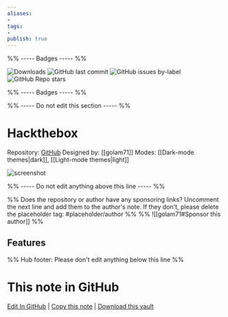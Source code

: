 ```yaml
---
aliases:
- 
tags: 
- 
publish: true
---
```


%% ----- Badges ----- %%

![Downloads](https://img.shields.io/badge/downloads-1133-573E7A?style=for-the-badge&logo=)
![GitHub last commit](https://img.shields.io/github/last-commit/golam71/obsidian-hackthebox?color=573E7A&label=last%20update&logo=github&style=for-the-badge)
![GitHub issues by-label](https://img.shields.io/github/issues/golam71/obsidian-hackthebox/help%20wanted?color=573E7A&logo=github&style=for-the-badge) 
![GitHub Repo stars](https://img.shields.io/github/stars/golam71/obsidian-hackthebox?color=573E7A&logo=github&style=for-the-badge)

%% ----- Badges ----- %%

%% ----- Do not edit this section ----- %%

# Hackthebox

Repository: [GitHub](https://github.com/golam71/obsidian-hackthebox)
Designed by: [[golam71]]
Modes: [[Dark-mode themes|dark]], [[Light-mode themes|light]]



![screenshot](https://github.com/golam71/obsidian-hackthebox/raw/HEAD/dark.png)

%% ----- Do not edit anything above this line ----- %% 

%% Does the repository or author have any sponsoring links? Uncomment the next line and add them to the author's note. If they don't, please delete the placeholder tag: #placeholder/author %%
%% ![[golam71#Sponsor this author]] %%


## Features



%% Hub footer: Please don't edit anything below this line %%

# This note in GitHub

<span class="git-footer">[Edit In GitHub](https://github.dev/obsidian-community/obsidian-hub/blob/main/02%20-%20Community%20Expansions/02.05%20All%20Community%20Expansions/Themes/Hackthebox.md "git-hub-edit-note") | [Copy this note](https://raw.githubusercontent.com/obsidian-community/obsidian-hub/main/02%20-%20Community%20Expansions/02.05%20All%20Community%20Expansions/Themes/Hackthebox.md "git-hub-copy-note") | [Download this vault](https://github.com/obsidian-community/obsidian-hub/archive/refs/heads/main.zip "git-hub-download-vault") </span>
